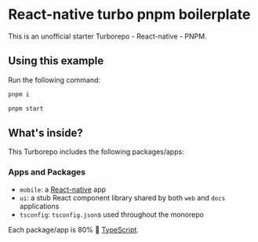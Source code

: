 # React-native turbo pnpm boilerplate

This is an unofficial starter Turborepo - React-native - PNPM.

## Using this example

Run the following command:

```sh
pnpm i
```

```sh
pnpm start
```

## What's inside?

This Turborepo includes the following packages/apps:

### Apps and Packages

- `mobile`: a [React-native](https://reactnative.dev/) app
- `ui`: a stub React component library shared by both `web` and `docs` applications
- `tsconfig`: `tsconfig.json`s used throughout the monorepo

Each package/app is 80% 🤣 [TypeScript](https://www.typescriptlang.org/).
